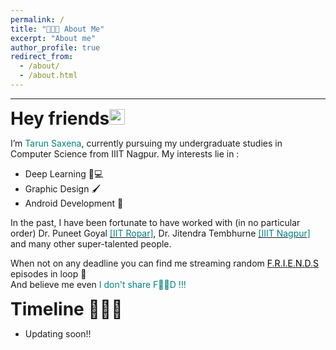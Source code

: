 ```yaml
---
permalink: /
title: "👨🏻‍💻 About Me"
excerpt: "About me"
author_profile: true
redirect_from: 
  - /about/
  - /about.html
---
```

---
<span style=" font-size:2em; font-weight:bold "> Hey friends<img src="https://media.giphy.com/media/hvRJCLFzcasrR4ia7z/giphy.gif" width="25px"> </span>

I’m <span style=" font-size:1em; color:teal ">Tarun Saxena</span>, currently pursuing my undergraduate studies in Computer Science from IIIT Nagpur.
My interests lie in :
* Deep Learning 🧠💻
* Graphic Design 🖌
* Android Development 🤖

In the past, I have been fortunate to have worked with (in no particular order) Dr. Puneet Goyal <a href="https://sites.google.com/view/goyalpuneet" target="_top"><span style="color:teal ">[IIT Ropar]</span></a>, Dr. Jitendra Tembhurne <a href="https://iiitn.ac.in//page.php?name=faculty&id=192#" target="_top"><span style="color:teal ">[IIIT Nagpur]</span></a> and many other super-talented people.

When not on any deadline you can find me streaming random <a href="https://www.imdb.com/title/tt0108778/" target="_top"><span style=" color:black ">F</span><span style=" color:red ">.</span><span style=" color:black ">R</span><span style=" color:teal ">.</span><span style=" color:black ">I</span><span style=" color:dark yellow">.</span><span style=" color:black ">E</span><span style=" color:red ">.</span><span style=" color:black ">N</span><span style=" color:dark yellow ">.</span><span style=" color:black ">D</span><span style=" color:teal ">.</span><span style=" color:black ">S</span></a> episodes in loop 🔁
<br />
And believe me even<span style="color:teal "> I don't share F🥪🥪D !!!</span>

<span style=" font-size:2em; font-weight:bold "> Timeline 💁🏻‍♂️</span>
* Updating soon!!



